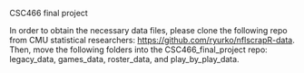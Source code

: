 CSC466 final project

In order to obtain the necessary data files, please clone the following repo from CMU statistical researchers: https://github.com/ryurko/nflscrapR-data. Then, move the following folders into the CSC466_final_project repo: 
legacy_data, games_data, roster_data, and play_by_play_data.
